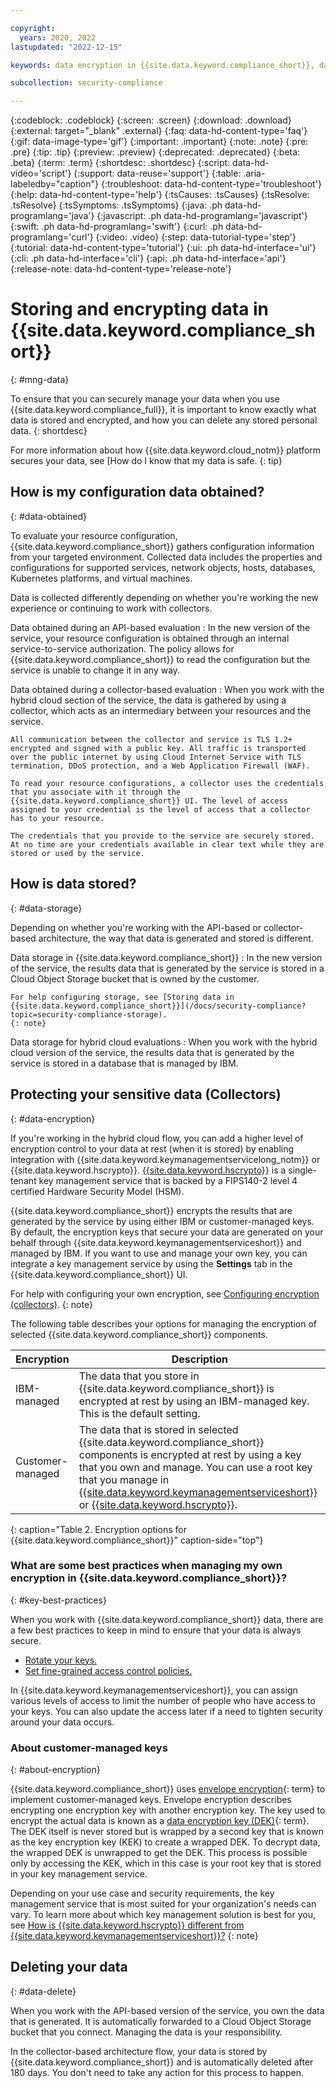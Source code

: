 ```yaml
---

copyright:
  years: 2020, 2022
lastupdated: "2022-12-15"

keywords: data encryption in {{site.data.keyword.compliance_short}}, data storage for {{site.data.keyword.compliance_short}}, bring your own keys for {{site.data.keyword.compliance_short}}, BYOK for {{site.data.keyword.compliance_short}}, key management for {{site.data.keyword.compliance_short}}, key encryption for {{site.data.keyword.compliance_short}}, personal data in {{site.data.keyword.compliance_short}}, data deletion for {{site.data.keyword.compliance_short}}, data in {{site.data.keyword.compliance_short}}, data security in {{site.data.keyword.compliance_short}}

subcollection: security-compliance

---
```


{:codeblock: .codeblock}
{:screen: .screen}
{:download: .download}
{:external: target="_blank" .external}
{:faq: data-hd-content-type='faq'}
{:gif: data-image-type='gif'}
{:important: .important}
{:note: .note}
{:pre: .pre}
{:tip: .tip}
{:preview: .preview}
{:deprecated: .deprecated}
{:beta: .beta}
{:term: .term}
{:shortdesc: .shortdesc}
{:script: data-hd-video='script'}
{:support: data-reuse='support'}
{:table: .aria-labeledby="caption"}
{:troubleshoot: data-hd-content-type='troubleshoot'}
{:help: data-hd-content-type='help'}
{:tsCauses: .tsCauses}
{:tsResolve: .tsResolve}
{:tsSymptoms: .tsSymptoms}
{:java: .ph data-hd-programlang='java'}
{:javascript: .ph data-hd-programlang='javascript'}
{:swift: .ph data-hd-programlang='swift'}
{:curl: .ph data-hd-programlang='curl'}
{:video: .video}
{:step: data-tutorial-type='step'}
{:tutorial: data-hd-content-type='tutorial'}
{:ui: .ph data-hd-interface='ui'}
{:cli: .ph data-hd-interface='cli'}
{:api: .ph data-hd-interface='api'}
{:release-note: data-hd-content-type='release-note'}

# Storing and encrypting data in {{site.data.keyword.compliance_short}}
{: #mng-data}

To ensure that you can securely manage your data when you use {{site.data.keyword.compliance_full}}, it is important to know exactly what data is stored and encrypted, and how you can delete any stored personal data.
{: shortdesc}

For more information about how {{site.data.keyword.cloud_notm}} platform secures your data, see [How do I know that my data is safe.
{: tip}

## How is my configuration data obtained?
{: #data-obtained}

To evaluate your resource configuration, {{site.data.keyword.compliance_short}} gathers configuration information from your targeted environment. Collected data includes the properties and configurations for supported services, network objects, hosts, databases, Kubernetes platforms, and virtual machines.

Data is collected differently depending on whether you're working the new experience or continuing to work with collectors.

Data obtained during an API-based evaluation
:   In the new version of the service, your resource configuration is obtained through an internal service-to-service authorization. The policy allows for {{site.data.keyword.compliance_short}} to read the configuration but the service is unable to change it in any way.

Data obtained during a collector-based evaluation
:   When you work with the hybrid cloud section of the service, the data is gathered by using a collector, which acts as an intermediary between your resources and the service.

	All communication between the collector and service is TLS 1.2+ encrypted and signed with a public key. All traffic is transported over the public internet by using Cloud Internet Service with TLS termination, DDoS protection, and a Web Application Firewall (WAF).

	To read your resource configurations, a collector uses the credentials that you associate with it through the {{site.data.keyword.compliance_short}} UI. The level of access assigned to your credential is the level of access that a collector has to your resource. 

	The credentials that you provide to the service are securely stored. At no time are your credentials available in clear text while they are stored or used by the service. 

## How is data stored?
{: #data-storage}

Depending on whether you're working with the API-based or collector-based architecture, the way that data is generated and stored is different.

Data storage in {{site.data.keyword.compliance_short}}
:   In the new version of the service, the results data that is generated by the service is stored in a Cloud Object Storage bucket that is owned by the customer.

	For help configuring storage, see [Storing data in {{site.data.keyword.compliance_short}}](/docs/security-compliance?topic=security-compliance-storage).
	{: note}

Data storage for hybrid cloud evaluations
:   When you work with the hybrid cloud version of the service, the results data that is generated by the service is stored in a database that is managed by IBM.

## Protecting your sensitive data (Collectors)
{: #data-encryption}

If you're working in the hybrid cloud flow, you can add a higher level of encryption control to your data at rest (when it is stored) by enabling integration with {{site.data.keyword.keymanagementservicelong_notm}} or {{site.data.keyword.hscrypto}}. [{{site.data.keyword.hscrypto}}](/docs/hs-crypto?topic=hs-crypto-get-started) is a single-tenant key management service that is backed by a FIPS140-2 level 4 certified Hardware Security Model (HSM).

{{site.data.keyword.compliance_short}} encrypts the results that are generated by the service by using either IBM or customer-managed keys. By default, the encryption keys that secure your data are generated on your behalf through {{site.data.keyword.keymanagementserviceshort}} and managed by IBM. If you want to use and manage your own key, you can integrate a key management service by using the **Settings** tab in the {{site.data.keyword.compliance_short}} UI.

For help with configuring your own encryption, see [Configuring encryption (collectors)](/docs/security-compliance?topic=security-compliance-storage#data-encryption-configure).
{: note}

The following table describes your options for managing the encryption of selected {{site.data.keyword.compliance_short}} components.

| Encryption | Description |
| ---- | ---- |
| IBM-managed | The data that you store in {{site.data.keyword.compliance_short}} is encrypted at rest by using an IBM-managed key. This is the default setting. |
| Customer-managed | The data that is stored in selected {{site.data.keyword.compliance_short}} components is encrypted at rest by using a key that you own and manage. You can use a root key that you manage in [{{site.data.keyword.keymanagementserviceshort}}](/catalog/services/key-protect) or [{{site.data.keyword.hscrypto}}](/catalog/services/hs-crypto). |
{: caption="Table 2. Encryption options for {{site.data.keyword.compliance_short}}" caption-side="top"}


### What are some best practices when managing my own encryption in {{site.data.keyword.compliance_short}}?
{: #key-best-practices}

When you work with {{site.data.keyword.compliance_short}} data, there are a few best practices to keep in mind to ensure that your data is always secure.

- [Rotate your keys.](/docs/key-protect?topic=key-protect-key-rotation)
- [Set fine-grained access control policies.](/docs/key-protect?topic=key-protect-manage-access)

In {{site.data.keyword.keymanagementserviceshort}}, you can assign various levels of access to limit the number of people who have access to your keys. You can also update the access later if a need to tighten security around your data occurs.


### About customer-managed keys
{: #about-encryption}

{{site.data.keyword.compliance_short}} uses [envelope encryption](#x9860393){: term} to implement customer-managed keys. Envelope encryption describes encrypting one encryption key with another encryption key. The key used to encrypt the actual data is known as a [data encryption key (DEK)](#x4791827){: term}. The DEK itself is never stored but is wrapped by a second key that is known as the key encryption key (KEK) to create a wrapped DEK. To decrypt data, the wrapped DEK is unwrapped to get the DEK. This process is possible only by accessing the KEK, which in this case is your root key that is stored in your key management service.

Depending on your use case and security requirements, the key management service that is most suited for your organization's needs can vary. To learn more about which key management solution is best for you, see [How is {{site.data.keyword.hscrypto}} different from {{site.data.keyword.keymanagementserviceshort}}?](/docs/hs-crypto?topic=hs-crypto-faq-basics#faq-differentiators-key-protect)
{: note}



## Deleting your data
{: #data-delete}

When you work with the API-based version of the service, you own the data that is generated. It is automatically forwarded to a Cloud Object Storage bucket that you connect. Managing the data is your responsibility. 

In the collector-based architecture flow, your data is stored by {{site.data.keyword.compliance_short}} and is automatically deleted after 180 days. You don't need to take any action for this process to happen.

